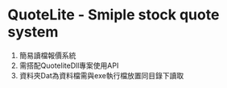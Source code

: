 # QuoteLite - Smiple stock quote system
1. 簡易讀檔報價系統
2. 需搭配QuoteliteDll專案使用API
3. 資料夾Dat為資料檔需與exe執行檔放置同目錄下讀取
